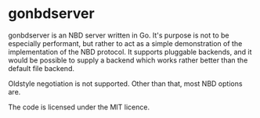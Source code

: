 gonbdserver
===========

gonbdserver is an NBD server written in Go. It's purpose is not to
be especially performant, but rather to act as a simple demonstration
of the implementation of the NBD protocol. It supports pluggable
backends, and it would be possible to supply a backend which
works rather better than the default file backend.

Oldstyle negotiation is not supported. Other than that, most NBD
options are.

The code is licensed under the MIT licence.
